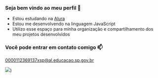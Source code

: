 ### Seja bem vindo ao meu perfil 💙

- Estou estudando na [Alura](https://www.alura.com.br/)
- Estou me desenvolvendo na linguagem JavaScript
- Utilizo esse espaço para minha organização e compartilhamento dos meu projetos desenvolvidos

### Você pode entrar em contato comigo 📫

0000112369137xsp@al.educacao.sp.gov.br

![](https://media1.tenor.com/m/2v1aDCelTJgAAAAC/cat-cats.gif))
